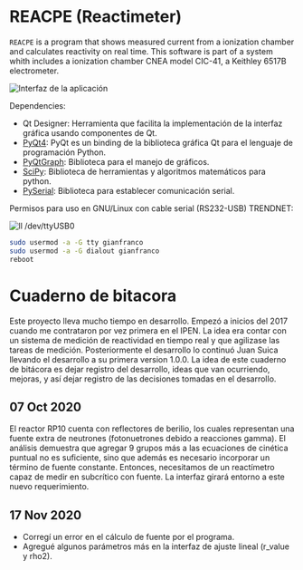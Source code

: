 # REACPE (Reactimeter)

`REACPE` is a program that shows measured current from a ionization chamber
and calculates reactivity on real time.
This software is part of a system whith includes a ionization chamber CNEA
model CIC-41, a Keithley 6517B electrometer.

![Interfaz de la aplicación](https://github.com/6ianco/reacpe/blob/main/icon/interfaz.png)

Dependencies:

- Qt Designer: Herramienta que facilita la implementación de la interfaz
gráfica usando componentes de Qt.
- [PyQt4](https://wiki.python.org/moin/PyQt4): PyQt es un binding de la biblioteca gráfica Qt para el lenguaje
de programación Python.
- [PyQtGraph](http://pyqtgraph.org/): Biblioteca para el manejo de gráficos.
- [SciPy](https://www.scipy.org/): Biblioteca de herramientas y algoritmos
matemáticos para python.
- [PySerial](https://pyserial.readthedocs.io/en/latest/index.html): Biblioteca
para establecer comunicación serial.

Permisos para uso en GNU/Linux con cable serial (RS232-USB) TRENDNET:

![ll /dev/ttyUSB0](https://github.com/6ianco/reacpe/blob/main/icon/lsttyUSB0.png)

```bash
sudo usermod -a -G tty gianfranco
sudo usermod -a -G dialout gianfranco
reboot
```

# Cuaderno de bitacora
Este proyecto lleva mucho tiempo en desarrollo. Empezó a inicios del 2017 cuando
me contrataron por vez primera en el IPEN. La idea era contar con un sistema de
medición de reactividad en tiempo real y que agilizase las tareas de medición.
Posteriormente el desarrollo lo continuó Juan Suica llevando el desarrollo a su
primera version 1.0.0. La idea de este cuaderno de bitácora es dejar registro
del desarrollo, ideas que van ocurriendo, mejoras, y así dejar registro de las
decisiones tomadas en el desarrollo.

## 07 Oct 2020
El reactor RP10 cuenta con reflectores de berilio, los cuales representan una
fuente extra de neutrones (fotonuetrones debido a reacciones gamma). El análisis
demuestra que agregar 9 grupos más a las ecuaciones de cinética puntual no
es suficiente, sino que además es necesario incorporar un término de fuente
constante. Entonces, necesitamos de un reactímetro capaz de medir en subcrítico
con fuente. La interfaz girará entorno a este nuevo requerimiento.

## 17 Nov 2020
- Corregí un error en el cálculo de fuente por el programa.
- Agregué algunos parámetros más en la interfaz de ajuste lineal (r_value y
  rho2).
